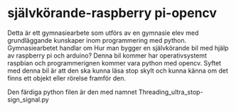 # självkörande-raspberry pi-opencv
Detta är ett gymnasiearbete som utförs av en gymnasie elev med grundläggande kunskaper inom programmering med python.
Gymnasiearbetet handlar om Hur man bygger en självkörande bil med hjälp av raspberry pi och arduino?
Denna bil kommer har operativsystemt raspbian och programmerignen kommer vara python med opencv. Syftet med denna bil är att den ska kunna läsa stop skylt och kunna känna om det finns ett objekt eller rörelse framför den.

Den färdiga python filen är den med namnet Threading_ultra_stop-sign_signal.py


